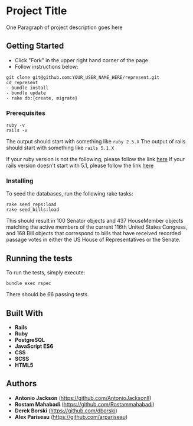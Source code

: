 # Project Title

One Paragraph of project description goes here

## Getting Started

* Click "Fork" in the upper right hand corner of the page
* Follow instructions below:

```
git clone git@github.com:YOUR_USER_NAME_HERE/represent.git
cd represent
- bundle install
- bundle update
- rake db:{create, migrate}
```


### Prerequisites

```
ruby -v
rails -v
```

The output should start with something like `ruby 2.5.X`
The output of rails should start with something like `rails 5.1.X`

If your ruby version is not the following, please follow the link [here](https://www.ruby-lang.org/en/documentation/installation/)
If your rails version doesn't start with 5.1, please follow the link [here](http://railsapps.github.io/installing-rails.html)

### Installing

To seed the databases, run the following rake tasks:

```
rake seed_reps:load
rake seed_bills:load
```

This should result in 100 Senator objects and 437 HouseMember objects matching the active members of the current 116th United States Congress, and 168 Bill objects that correspond to bills that have received recorded passage votes in either the US House of Representatives or the Senate.


## Running the tests

To run the tests, simply execute:

```
bundle exec rspec
```

There should be 66 passing tests.

## Built With

* **Rails**
* **Ruby**
* **PostgreSQL**
* **JavaScript ES6**
* **CSS**
* **SCSS**
* **HTML5**

## Authors

- **Antonio Jackson** (https://github.com/AntonioJacksonII) 
- **Rostam Mahabadi** (https://github.com/Rostammahabadi) 
- **Derek Borski** (https://github.com/dborski) 
- **Alex Pariseau** (https://github.com/arpariseau)
